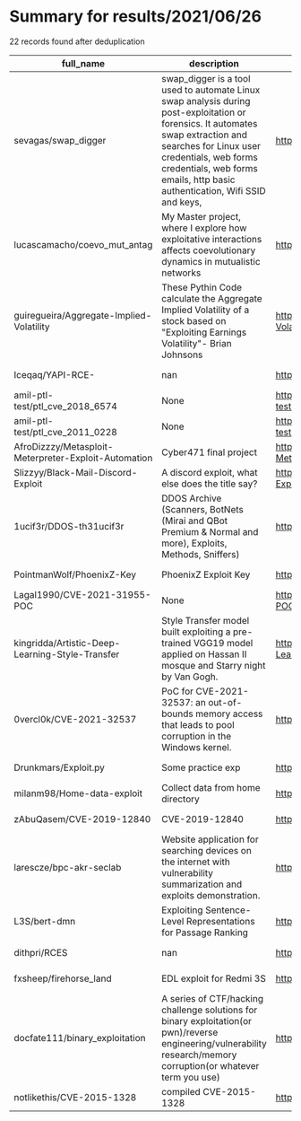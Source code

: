 
# Summary for results/2021/06/26
    
22 records found after deduplication

| full_name | description | html_url | matched_list | matched_count | pushed_at | size | stargazers_count | language | forks_count |
|------------------------------------------------------|-----------------------------------------------------------------------------------------------------------------------------------------------------------------------------------------------------------------------------------------------------------------|-------------------------------------------------------------------------|----------------------|-----------------|---------------------------|--------|--------------------|------------------|---------------|
| sevagas/swap_digger | swap_digger is a tool used to automate Linux swap analysis during post-exploitation or forensics. It automates swap extraction and searches for Linux user credentials, web forms credentials, web forms emails, http basic authentication, Wifi SSID and keys, | https://github.com/sevagas/swap_digger | ['exploit'] | 1 | 2021-06-26 13:33:55+00:00 | 363 | 389 | Shell | 88 |
| lucascamacho/coevo_mut_antag | My Master project, where I explore how exploitative interactions affects coevolutionary dynamics in mutualistic networks | https://github.com/lucascamacho/coevo_mut_antag | ['exploit'] | 1 | 2021-06-26 12:46:19+00:00 | 477549 | 0 | TeX | 0 |
| guiregueira/Aggregate-Implied-Volatility | These Pythin Code calculate the Aggregate Implied Volatility of a stock based on "Exploiting Earnings Volatility"- Brian Johnsons | https://github.com/guiregueira/Aggregate-Implied-Volatility | ['exploit'] | 1 | 2021-06-26 17:36:24+00:00 | 19 | 1 | Jupyter Notebook | 0 |
| Iceqaq/YAPI-RCE- | nan | https://github.com/Iceqaq/YAPI-RCE- | ['rce'] | 1 | 2021-06-26 11:54:57+00:00 | 3511 | 0 | | 0 |
| amil-ptl-test/ptl_cve_2018_6574 | None | https://github.com/amil-ptl-test/ptl_cve_2018_6574 | ['cve-2'] | 1 | 2021-06-26 10:45:20+00:00 | 5 | 0 | Go | 0 |
| amil-ptl-test/ptl_cve_2011_0228 | None | https://github.com/amil-ptl-test/ptl_cve_2011_0228 | ['cve-2'] | 1 | 2021-06-26 10:37:32+00:00 | 0 | 0 | | 0 |
| AfroDizzzy/Metasploit-Meterpreter-Exploit-Automation | Cyber471 final project | https://github.com/AfroDizzzy/Metasploit-Meterpreter-Exploit-Automation | ['exploit'] | 1 | 2021-06-26 08:38:52+00:00 | 4 | 0 | Python | 0 |
| Slizzyy/Black-Mail-Discord-Exploit | A discord exploit, what else does the title say? | https://github.com/Slizzyy/Black-Mail-Discord-Exploit | ['exploit'] | 1 | 2021-06-26 08:33:07+00:00 | 1435 | 0 | | 0 |
| 1ucif3r/DDOS-th31ucif3r | DDOS Archive (Scanners, BotNets (Mirai and QBot Premium & Normal and more), Exploits, Methods, Sniffers) | https://github.com/1ucif3r/DDOS-th31ucif3r | ['exploit'] | 1 | 2021-06-26 13:54:36+00:00 | 120051 | 0 | C | 0 |
| PointmanWolf/PhoenixZ-Key | PhoenixZ Exploit Key | https://github.com/PointmanWolf/PhoenixZ-Key | ['exploit'] | 1 | 2021-06-26 03:49:06+00:00 | 1 | 0 | | 0 |
| Lagal1990/CVE-2021-31955-POC | None | https://github.com/Lagal1990/CVE-2021-31955-POC | ['cve poc', 'cve-2'] | 2 | 2021-06-26 03:23:29+00:00 | 254 | 58 | C | 13 |
| kingridda/Artistic-Deep-Learning-Style-Transfer | Style Transfer model built exploiting a pre-trained VGG19 model applied on Hassan II mosque and Starry night by Van Gogh. | https://github.com/kingridda/Artistic-Deep-Learning-Style-Transfer | ['exploit'] | 1 | 2021-06-26 01:44:52+00:00 | 9181 | 0 | Jupyter Notebook | 0 |
| 0vercl0k/CVE-2021-32537 | PoC for CVE-2021-32537: an out-of-bounds memory access that leads to pool corruption in the Windows kernel. | https://github.com/0vercl0k/CVE-2021-32537 | ['cve poc', 'cve-2'] | 2 | 2021-06-26 18:31:23+00:00 | 791 | 49 | C++ | 10 |
| Drunkmars/Exploit.py | Some practice exp | https://github.com/Drunkmars/Exploit.py | ['exploit'] | 1 | 2021-06-26 06:18:25+00:00 | 21 | 3 | Python | 1 |
| milanm98/Home-data-exploit | Collect data from home directory | https://github.com/milanm98/Home-data-exploit | ['exploit'] | 1 | 2021-06-26 18:44:58+00:00 | 10 | 0 | Python | 0 |
| zAbuQasem/CVE-2019-12840 | CVE-2019-12840 | https://github.com/zAbuQasem/CVE-2019-12840 | ['cve-2'] | 1 | 2021-06-26 09:15:23+00:00 | 9 | 0 | Python | 0 |
| larescze/bpc-akr-seclab | Website application for searching devices on the internet with vulnerability summarization and exploits demonstration. | https://github.com/larescze/bpc-akr-seclab | ['exploit'] | 1 | 2021-06-26 18:36:03+00:00 | 584 | 0 | HTML | 0 |
| L3S/bert-dmn | Exploiting Sentence-Level Representations for Passage Ranking | https://github.com/L3S/bert-dmn | ['exploit'] | 1 | 2021-06-26 15:43:46+00:00 | 24 | 0 | Python | 0 |
| dithpri/RCES | nan | https://github.com/dithpri/RCES | ['rce'] | 1 | 2021-06-26 16:43:19+00:00 | 213 | 2 | JavaScript | 4 |
| fxsheep/firehorse_land | EDL exploit for Redmi 3S | https://github.com/fxsheep/firehorse_land | ['exploit'] | 1 | 2021-06-26 07:44:37+00:00 | 3304 | 11 | Batchfile | 4 |
| docfate111/binary_exploitation | A series of CTF/hacking challenge solutions for binary exploitation(or pwn)/reverse engineering/vulnerability research/memory corruption(or whatever term you use) | https://github.com/docfate111/binary_exploitation | ['exploit'] | 1 | 2021-06-26 23:04:43+00:00 | 30465 | 0 | C | 0 |
| notlikethis/CVE-2015-1328 | compiled CVE-2015-1328 | https://github.com/notlikethis/CVE-2015-1328 | ['cve-2'] | 1 | 2021-06-26 23:12:03+00:00 | 8 | 0 | | 0 |
